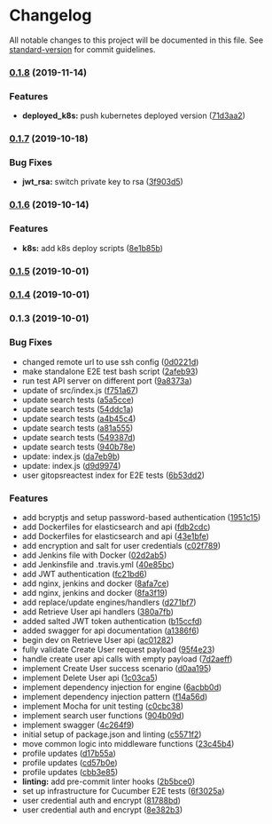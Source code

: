 # Changelog

All notable changes to this project will be documented in this file. See [standard-version](https://github.com/conventional-changelog/standard-version) for commit guidelines.

### [0.1.8](https://github.com/daryl-walsh/gitopsreact-dot-com/compare/v0.1.7...v0.1.8) (2019-11-14)


### Features

* **deployed_k8s:** push kubernetes deployed version ([71d3aa2](https://github.com/daryl-walsh/gitopsreact-dot-com/commit/71d3aa2))

### [0.1.7](https://github.com/daryl-walsh/gitopsreact-dot-com/compare/v0.1.6...v0.1.7) (2019-10-18)


### Bug Fixes

* **jwt_rsa:** switch  private key to rsa ([3f903d5](https://github.com/daryl-walsh/gitopsreact-dot-com/commit/3f903d5))

### [0.1.6](https://github.com/daryl-walsh/gitopsreact-dot-com/compare/v0.1.5...v0.1.6) (2019-10-14)


### Features

* **k8s:** add k8s deploy scripts ([8e1b85b](https://github.com/daryl-walsh/gitopsreact-dot-com/commit/8e1b85b))

### [0.1.5](https://github.com/daryl-walsh/gitopsreact-dot-com/compare/v0.1.4...v0.1.5) (2019-10-01)

### [0.1.4](///compare/v0.1.3...v0.1.4) (2019-10-01)

### 0.1.3 (2019-10-01)


### Bug Fixes

* changed remote url to use ssh config ([0d0221d](///commit/0d0221d))
* make standalone E2E test bash script ([2afeb93](///commit/2afeb93))
* run test API server on different port ([9a8373a](///commit/9a8373a))
* update of src/index.js ([f751a67](///commit/f751a67))
* update search tests ([a5a5cce](///commit/a5a5cce))
* update search tests ([54ddc1a](///commit/54ddc1a))
* update search tests ([a4b45c4](///commit/a4b45c4))
* update search tests ([a81a555](///commit/a81a555))
* update search tests ([549387d](///commit/549387d))
* update search tests ([940b78e](///commit/940b78e))
* update: index.js ([da7eb9b](///commit/da7eb9b))
* update: index.js ([d9d9974](///commit/d9d9974))
* user gitopsreactest index for E2E tests ([6b53dd2](///commit/6b53dd2))


### Features

* add bcryptjs and setup password-based authentication ([1951c15](///commit/1951c15))
* add Dockerfiles for elasticsearch and api ([fdb2cdc](///commit/fdb2cdc))
* add Dockerfiles for elasticsearch and api ([43e1bfe](///commit/43e1bfe))
* add encryption and salt for user credentials ([c02f789](///commit/c02f789))
* add Jenkins file with Docker ([02d2ab5](///commit/02d2ab5))
* add Jenkinsfile and .travis.yml ([40e85bc](///commit/40e85bc))
* add JWT authentication ([fc21bd6](///commit/fc21bd6))
* add nginx, jenkins and docker ([8afa7ce](///commit/8afa7ce))
* add nginx, jenkins and docker ([8fa3f19](///commit/8fa3f19))
* add replace/update engines/handlers ([d271bf7](///commit/d271bf7))
* add Retrieve User api handlers ([380a7fb](///commit/380a7fb))
* added salted JWT token authentication ([b15ccfd](///commit/b15ccfd))
* added swagger for api documentation ([a1386f6](///commit/a1386f6))
* begin dev on Retrieve User api ([ac01282](///commit/ac01282))
* fully validate Create User request payload ([95f4e23](///commit/95f4e23))
* handle create user api calls with empty payload ([7d2aeff](///commit/7d2aeff))
* implement Create User success scenario ([d0aa195](///commit/d0aa195))
* implement Delete User api ([1c03ca5](///commit/1c03ca5))
* implement dependency injection for engine ([6acbb0d](///commit/6acbb0d))
* implement dependency injection pattern ([f14a56d](///commit/f14a56d))
* implement Mocha for unit testing ([c0cbc38](///commit/c0cbc38))
* implement search user functions ([904b09d](///commit/904b09d))
* implement swagger ([4c264f9](///commit/4c264f9))
* initial setup of package.json and linting ([c5571f2](///commit/c5571f2))
* move common logic into middleware functions ([23c45b4](///commit/23c45b4))
* profile updates ([d17b55a](///commit/d17b55a))
* profile updates ([cd57b0e](///commit/cd57b0e))
* profile updates ([cbb3e85](///commit/cbb3e85))
* **linting:** add pre-commit linter hooks ([2b5bce0](///commit/2b5bce0))
* set up infrastructure for Cucumber E2E tests ([6f3025a](///commit/6f3025a))
* user credential auth and encrypt ([81788bd](///commit/81788bd))
* user credential auth and encrypt ([8e382b3](///commit/8e382b3))
